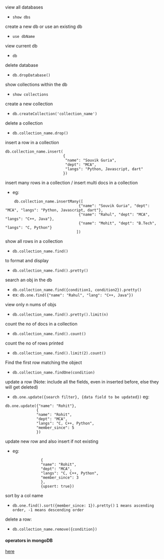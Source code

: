 view all databases
-  `show dbs`

create a new db or use an existing db
- `use dbName`

view current db
- `db`

delete database
- `db.dropDatabase()`

show collections within the db
- `show collections`

create a new collection 
- `db.createCollection('collection_name')`

delete a collection
- `db.collection_name.drop()`

insert a row in a collection
```
db.collection_name.insert(
                          {
                           "name": "Souvik Guria", 
                           "dept": "MCA", 
                           "langs": "Python, Javascript, dart"
                          })
```

insert many rows in  a collection / insert multi docs in a collection 
- eg: 
```
    db.collection_name.insertMany([
                                 {"name": "Souvik Guria", "dept": "MCA", "langs": "Python, Javascript, dart"}, 
                                 {"name": "Rahul", "dept": "MCA", "langs": "C++, Java"},
                                 {"name": "Mohit", "dept": "B.Tech", "langs": "C, Python"}
                                ])
```
show all rows in a collection 
- `db.collection_name.find()`

to format and display 
- `db.collection_name.find().pretty()`

search an obj in the db
- `db.collection_name.find({condition1, condition2}).pretty()`
- ex:  `db.one.find({"name": "Rahul", "lang": "C++, Java"})`

view only n nums of objs
- `db.collection_name.find().pretty().limit(n)`

count the no of docs in a collection 
- `db.collection_name.find().count()`

count the no of rows printed
- `db.collection_name.find().limit(2).count()`

Find the first row matching the object
- `db.collection_name.findOne(condition)`

update a row (Note: include all the fields, even in inserted before, else they will get deleted)
- `db.one.update({search filter}, {data field to be updated})`
eg: 
```
db.one.update({"name": "Rohit"}, 
              {
              "name": "Rohit", 
              "dept": "MCA", 
              "langs": "C, C++, Python", 
              "member_since": 5
              })
```

update new row and also insert if not existing
- eg: 
```db.one.update({"name": "Rohit"}, 
                {
                "name": "Rohit", 
                "dept": "MCA", 
                "langs": "C, C++, Python", 
                "member_since": 3
                },
                {upsert: true})
```          
sort by a col name
- `db.one.find().sort({member_since: 1}).pretty()`
`1 means ascending order, -1 means descending order` 

delete a row: 
- `db.collection_name.remove({condition})`

#### operators in mongoDB

[here](https://www.bmc.com/blogs/mongodb-operators/)
